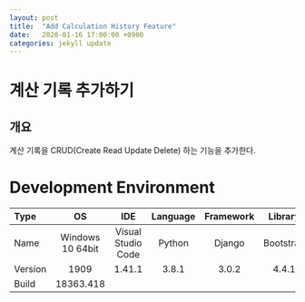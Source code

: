 ```yaml
---
layout: post
title:  "Add Calculation History Feature"
date:   2020-01-16 17:00:00 +0900
categories: jekyll update
---
```

# 계산 기록 추가하기
## 개요
계산 기록을 CRUD(Create Read Update Delete) 하는 기능을 추가한다.


# Development Environment

| Type | OS | IDE | Language | Framework | Library |
|:--|:--:|:--:|:--:|:--:|:--:|
| Name | Windows 10 64bit | Visual Studio Code | Python | Django | Bootstrap |
| Version | 1909 | 1.41.1 | 3.8.1 | 3.0.2 | 4.4.1 |
| Build | 18363.418 |
